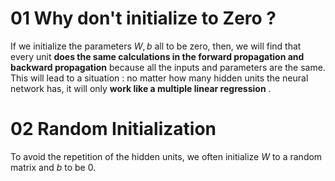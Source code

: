 # 01 Why don't initialize to Zero ?

If we initialize the parameters $W, b$ all to be zero, then, we will find that every unit **does the same calculations in the forward propagation and backward propagation** because all the inputs and parameters are the same. This will lead to a situation : no matter how many hidden units the neural network has, it will only **work like a multiple linear regression** .

# 02 Random Initialization

To avoid the repetition of the hidden units, we often initialize $W$  to a random matrix and $b$ to be 0.

